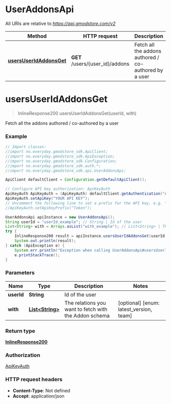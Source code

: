 # UserAddonsApi

All URIs are relative to *https://api.gmodstore.com/v2*

Method | HTTP request | Description
------------- | ------------- | -------------
[**usersUserIdAddonsGet**](UserAddonsApi.md#usersUserIdAddonsGet) | **GET** /users/{user_id}/addons | Fetch all the addons authored / co-authored by a user

<a name="usersUserIdAddonsGet"></a>
# **usersUserIdAddonsGet**
> InlineResponse200 usersUserIdAddonsGet(userId, with)

Fetch all the addons authored / co-authored by a user

### Example
```java
// Import classes:
//import no.everyday.gmodstore_sdk.ApiClient;
//import no.everyday.gmodstore_sdk.ApiException;
//import no.everyday.gmodstore_sdk.Configuration;
//import no.everyday.gmodstore_sdk.auth.*;
//import no.everyday.gmodstore_sdk.api.UserAddonsApi;

ApiClient defaultClient = Configuration.getDefaultApiClient();

// Configure API key authorization: ApiKeyAuth
ApiKeyAuth ApiKeyAuth = (ApiKeyAuth) defaultClient.getAuthentication("ApiKeyAuth");
ApiKeyAuth.setApiKey("YOUR API KEY");
// Uncomment the following line to set a prefix for the API key, e.g. "Token" (defaults to null)
//ApiKeyAuth.setApiKeyPrefix("Token");

UserAddonsApi apiInstance = new UserAddonsApi();
String userId = "userId_example"; // String | Id of the user
List<String> with = Arrays.asList("with_example"); // List<String> | The relations you want to fetch with the Addon schema
try {
    InlineResponse200 result = apiInstance.usersUserIdAddonsGet(userId, with);
    System.out.println(result);
} catch (ApiException e) {
    System.err.println("Exception when calling UserAddonsApi#usersUserIdAddonsGet");
    e.printStackTrace();
}
```

### Parameters

Name | Type | Description  | Notes
------------- | ------------- | ------------- | -------------
 **userId** | **String**| Id of the user |
 **with** | [**List&lt;String&gt;**](String.md)| The relations you want to fetch with the Addon schema | [optional] [enum: latest_version, team]

### Return type

[**InlineResponse200**](InlineResponse200.md)

### Authorization

[ApiKeyAuth](../README.md#ApiKeyAuth)

### HTTP request headers

 - **Content-Type**: Not defined
 - **Accept**: application/json

